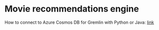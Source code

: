 # Movie recommendations engine

How to connect to Azure Cosmos DB for Gremlin with Python or Java: [link](https://learn.microsoft.com/en-us/azure/cosmos-db/gremlin/quickstart-python)